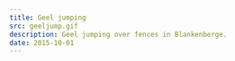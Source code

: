```yaml
---
title: Geel jumping
src: geeljump.gif
description: Geel jumping over fences in Blankenberge.
date: 2015-10-01
---
```

